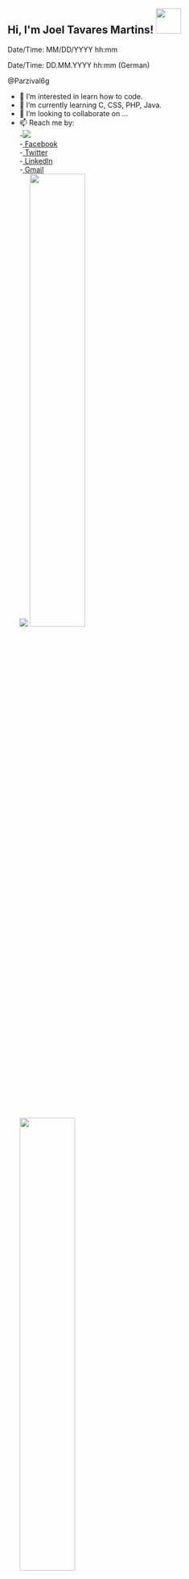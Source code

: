 <h2> Hi, I'm Joel Tavares Martins! <img src="https://media1.giphy.com/media/fXnKP8CfISrfaILSBJ/giphy.gif" width="50"></h2>

<p>Date/Time: MM/DD/YYYY hh:mm<br>
<?php echo(strftime("%m/%d/%Y %H:%M")); ?></p>

<p>Date/Time: DD.MM.YYYY hh:mm (German)<br>
<?php echo(strftime("%d.%m.%Y %H:%M")); ?></p>

@Parzival6g
- 👀 I’m interested in learn how to code.
- 🌱 I’m currently learning C, CSS, PHP, Java.
- 💞️ I’m looking to collaborate on ...
- 📫 Reach me by:<br>
	      -<a href="https://www.instagram.com/joeltm05/"><img src="https://cdn4.iconfinder.com/data/icons/picons-social/57/38-instagram-2-256.png"></a><br>
	      -<a href="https://www.facebook.com/joel.martins.948011"> Facebook </a><br>
	      -<a href="https://twitter.com/JoelTM11"> Twitter </a><br>
	      -<a href="https://www.linkedin.com/in/joel-martins-843bbb14a/"> Linkedln </a><br>
	      -<a href="mailto:joeltavaresmartins10@gmail.com"> Gmail </a><br>
	 <img src="https://img.shields.io/twitter/follow/JoelTM11?label=Twitter&logo=twitter&style=for-the-badge&color=blue" />
	 <img width="48%" src="https://github-readme-stats.vercel.app/api?username=Parzival6g&show_icons=true&theme=tokyonight" />
  	<img width="48%" src="https://github-readme-streak-stats.herokuapp.com/?user=Parzival6g&theme=tokyonight" />
	
	  
<center>💪One day or Day 1. U decide💪</center>

<!---
Parzival6g/Parzival6g is a ✨ special ✨ repository because its `README.md` (this file) appears on your GitHub profile.
You can click the Preview link to take a look at your changes.
--->
